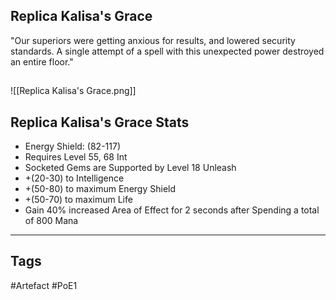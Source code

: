 ## Replica Kalisa's Grace
"Our superiors were getting anxious for results, and lowered security standards.
A single attempt of a spell with this unexpected power destroyed an entire floor."
##
![[Replica Kalisa's Grace.png]]
## Replica Kalisa's Grace Stats
- Energy Shield: (82-117)
- Requires Level 55, 68 Int
- Socketed Gems are Supported by Level 18 Unleash
- +(20-30) to Intelligence
- +(50-80) to maximum Energy Shield
- +(50-70) to maximum Life
- Gain 40% increased Area of Effect for 2 seconds after Spending a total of 800 Mana


---
## Tags
#Artefact
#PoE1